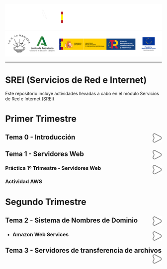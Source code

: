 
![](/.resGen/_bannerD.png#gh-dark-mode-only)
![](/.resGen/_bannerL.png#gh-light-mode-only)

---

# SREI (Servicios de Red e Internet)

Este repositorio incluye actividades llevadas a cabo en el módulo Servicios de Red e Internet (SREI)

# Primer Trimestre

## Tema 0 - Introducción<a href="Tema0/readme.md"><img src="/.resGen/_arrow.svg" width="30" align="right"></a>

## Tema 1 - Servidores Web<a href="Tema1/readme.md"><img src="/.resGen/_arrow.svg" width="30" align="right"></a>

### Práctica 1º Trimestre - Servidores Web<a href="/1.ServidoresWeb/readme.md"><img src="/.resGen/_arrow.svg" width="30" align="right"></a>

### Actividad AWS

# Segundo Trimestre

## Tema 2 - Sistema de Nombres de Dominio<a href="Tema2/readme.md"><img src="/.resGen/_arrow.svg" width="30" align="right"></a>

- ### Amazon Web Services<a href="Tema2/aws/readme.md"><img src="/.resGen/_arrow.svg" width="30" align="right"></a>

## Tema 3 - Servidores de transferencia de archivos<a href="Tema3/readme.md"><img src="/.resGen/_arrow.svg" width="30" align="right"></a>
